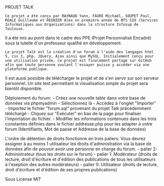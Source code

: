 PROJET TALK

	Ce projet a été conçu par RAYNAUD Yann, FAURE Michaël, SOUPET Paul, REALE Guillaume et REGNIER Alex en première année de BTS SIO (Services Informatiques aux Organisations) dans la structure Infosup de Toulouse.
Il a été mis au point dans le cadre des PPE (Projet Personnalisé Encadré) sous la tutelle d'un professeur qualifié en développement.

	Le projet Talk est la création d'un forum à l'aide des langages html 5, css 3, php, JQuery, Ajax ainsi que MySQL. Initialement conçu pour une utilisation privée, ce projet est finalement partagé sur GitHub afin que toute personne voulant l'essayer puisse y accéder via une plateforme publique.
Il est aussi possible de télécharger le projet et de s'en servir sur son serveur personnel.
Un site test permettant la visualisation simple du projet sera bientôt disponible.

Déploiement du forum:
	- Créez une nouvelle table dans votre base de données via phpmyadmin
	- Sélectionnez là
	- Accédez à l'onglet "Importer"
	- Importez le fichier "forum.sql" provenant du projet Talk précédemment téléchargé
	- Cliquez sur "Exécuter" en bas de la page pour finaliser l'importation du fichier.
	- Modifier les informations contenues dans les trois constantes définies dans le fichier addresse.php pour les adapter à votre forum (Identifiants, Mot de passe et Addresse de la base de données) 


L'ordre de détention de droits fonctionne en trois paliers:
Vous devrez assigner à au moins 1 utilisateur les droits d'administration via la base de données afin de pouvoir avoir une personne en charge du forum.
	- palier 2: Administrateur (tous les droits sur le forum)
	- palier 1: Modérateur (droits de lecture, droit d'écriture et d'édition des publications de tous les utilisateurs à l'exeption des autres modérateurs)
	- palier 0: Utilisateur (droits de lecture, droit d'écriture et d'édition de ses propres publications)

Sous License MIT
